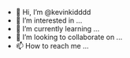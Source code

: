 - 👋 Hi, I’m @kevinkidddd
- 👀 I’m interested in ...
- 🌱 I’m currently learning ...
- 💞️ I’m looking to collaborate on ...
- 📫 How to reach me ...

<!---
kevinkidddd/kevinkidddd is a ✨ special ✨ repository because its `README.md` (this file) appears on your GitHub profile.
You can click the Preview link to take a look at your changes.
--->
